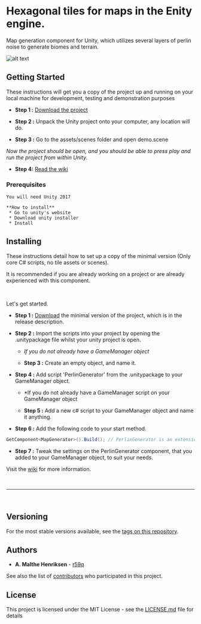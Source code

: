 # Hexagonal tiles for maps in the Enity engine.

Map generation component for Unity, which utilizes several layers of perlin noise to generate biomes and terrain.

![alt text](http://i67.tinypic.com/2m6lqnp.png)

## Getting Started

These instructions will get you a copy of the project up and running on your local machine for development, testing and demonstration purposes

 * **Step 1 :** [Download the project](https://github.com/r59q/Hexagonal_Tile-Map--Unity/releases)

 * **Step 2 :** Unpack the Unity project onto your computer, any location will do.

 * **Step 3 :** Go to the assets/scenes folder and open demo.scene
 
 *Now the project should be open, and you should be able to press play and run the project from within Unity.*

* **Step 4:** [Read the wiki](https://github.com/r59q/Hexagonal_Tile-Map--Unity/wiki)

### Prerequisites

    You will need Unity 2017

    **How to install**
     * Go to unity's website
     * Download unity installer
     * Install

## Installing

These instructions detail how to set up a copy of the minimal version (Only core C# scripts, no tile assets or scenes).

It is recommended if you are already working on a project or are already experienced with this component.

&nbsp;

Let's get started.

 * **Step 1 :** [Download](https://github.com/r59q/Hexagonal_Tile-Map--Unity/releases) the minimal version of the project, which is in the release description.
 
 * **Step 2 :** Import the scripts into your project by opening the .unitypackage file whilst your unity project is open.
 
    * *If you do not already have a GameManager object*
 
    * **Step 3 :** Create an empty object, and name it.
 
 * **Step 4 :** Add script 'PerlinGenerator' from the .unitypackage to your GameManager object.
 
    * *If you do not already have a GameManager script on your GameManager object
 
    * **Step 5 :** Add a new c# script to your GameManager object and name it anything.
 
 * **Step 6 :** Add the following code to your start method.
 
```csharp
GetComponent<MapGenerator>().Build(); // PerlinGenerator is an extension of Mapgenerator
```

* **Step 7 :** Tweak the settings on the PerlinGenerator component, that you added to your GameManager object, to suit your needs.

Visit the [wiki](https://github.com/r59q/Hexagonal_Tile-Map--Unity/wiki) for more information.

&nbsp;

- - - -

&nbsp;


## Versioning

For the most stable versions available, see the [tags on this repository](https://github.com/r59q/Hexagonal_Tile-Map--Unity/tags). 

## Authors

* **A. Malthe Henriksen** - [r59q](https://github.com/r59q)

See also the list of [contributors](https://github.com/r59q/Hexagonal_Tile-Map--Unity/contributors) who participated in this project.

## License

This project is licensed under the MIT License - see the [LICENSE.md](https://github.com/r59q/Hexagonal_Tile-Map--Unity/blob/master/LICENSE) file for details
